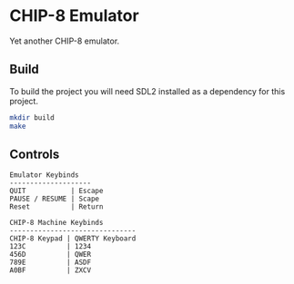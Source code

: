 # CHIP-8 Emulator

Yet another CHIP-8 emulator.

## Build

To build the project you will need SDL2 installed as a dependency for this project.

```bash
mkdir build
make
```

## Controls
```
Emulator Keybinds
--------------------
QUIT           | Escape
PAUSE / RESUME | Scape
Reset          | Return
```

```
CHIP-8 Machine Keybinds
-------------------------------
CHIP-8 Keypad | QWERTY Keyboard
123C          | 1234
456D          | QWER
789E          | ASDF
A0BF          | ZXCV
```

